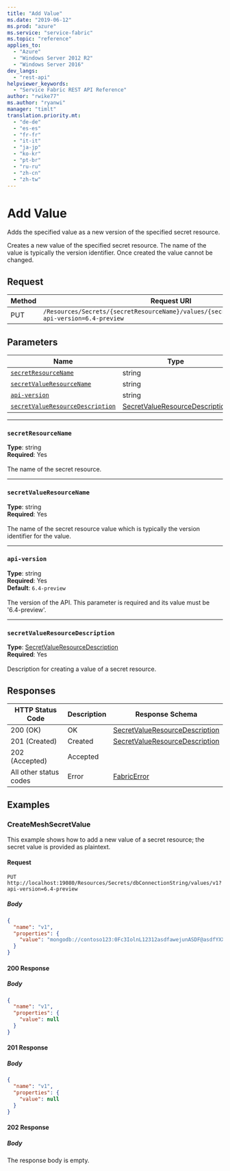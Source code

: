 ```yaml
---
title: "Add Value"
ms.date: "2019-06-12"
ms.prod: "azure"
ms.service: "service-fabric"
ms.topic: "reference"
applies_to: 
  - "Azure"
  - "Windows Server 2012 R2"
  - "Windows Server 2016"
dev_langs: 
  - "rest-api"
helpviewer_keywords: 
  - "Service Fabric REST API Reference"
author: "rwike77"
ms.author: "ryanwi"
manager: "timlt"
translation.priority.mt: 
  - "de-de"
  - "es-es"
  - "fr-fr"
  - "it-it"
  - "ja-jp"
  - "ko-kr"
  - "pt-br"
  - "ru-ru"
  - "zh-cn"
  - "zh-tw"
---
```

# Add Value
Adds the specified value as a new version of the specified secret resource.

Creates a new value of the specified secret resource. The name of the value is typically the version identifier. Once created the value cannot be changed.

## Request
| Method | Request URI |
| ------ | ----------- |
| PUT | `/Resources/Secrets/{secretResourceName}/values/{secretValueResourceName}?api-version=6.4-preview` |


## Parameters
| Name | Type | Required | Location |
| --- | --- | --- | --- |
| [`secretResourceName`](#secretresourcename) | string | Yes | Path |
| [`secretValueResourceName`](#secretvalueresourcename) | string | Yes | Path |
| [`api-version`](#api-version) | string | Yes | Query |
| [`secretValueResourceDescription`](#secretvalueresourcedescription) | [SecretValueResourceDescription](sfclient-model-secretvalueresourcedescription.md) | Yes | Body |

____
### `secretResourceName`
__Type__: string <br/>
__Required__: Yes<br/>
<br/>
The name of the secret resource.

____
### `secretValueResourceName`
__Type__: string <br/>
__Required__: Yes<br/>
<br/>
The name of the secret resource value which is typically the version identifier for the value.

____
### `api-version`
__Type__: string <br/>
__Required__: Yes<br/>
__Default__: `6.4-preview` <br/>
<br/>
The version of the API. This parameter is required and its value must be '6.4-preview'.


____
### `secretValueResourceDescription`
__Type__: [SecretValueResourceDescription](sfclient-model-secretvalueresourcedescription.md) <br/>
__Required__: Yes<br/>
<br/>
Description for creating a value of a secret resource.

## Responses

| HTTP Status Code | Description | Response Schema |
| --- | --- | --- |
| 200 (OK) | OK<br/> | [SecretValueResourceDescription](sfclient-model-secretvalueresourcedescription.md) |
| 201 (Created) | Created<br/> | [SecretValueResourceDescription](sfclient-model-secretvalueresourcedescription.md) |
| 202 (Accepted) | Accepted<br/> |  |
| All other status codes | Error<br/> | [FabricError](sfclient-model-fabricerror.md) |

## Examples

### CreateMeshSecretValue

This example shows how to add a new value of a secret resource; the secret value is provided as plaintext.

#### Request
```
PUT http://localhost:19080/Resources/Secrets/dbConnectionString/values/v1?api-version=6.4-preview
```

##### Body
```json
{
  "name": "v1",
  "properties": {
    "value": "mongodb://contoso123:0Fc3IolnL12312asdfawejunASDF@asdfYXX2t8a97kghVcUzcDv98hawelufhawefafnoQRGwNj2nMPL1Y9qsIr9Srdw==@contoso123.documents.azure.com:10255/mydatabase?ssl=true"
  }
}
```

#### 200 Response
##### Body
```json
{
  "name": "v1",
  "properties": {
    "value": null
  }
}
```


#### 201 Response
##### Body
```json
{
  "name": "v1",
  "properties": {
    "value": null
  }
}
```


#### 202 Response
##### Body
The response body is empty.